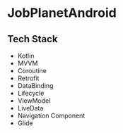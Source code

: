 # JobPlanetAndroid
 
## Tech Stack

* Kotlin
* MVVM
* Coroutine
* Retrofit
* DataBinding
* Lifecycle
* ViewModel
* LiveData
* Navigation Component
* Glide
